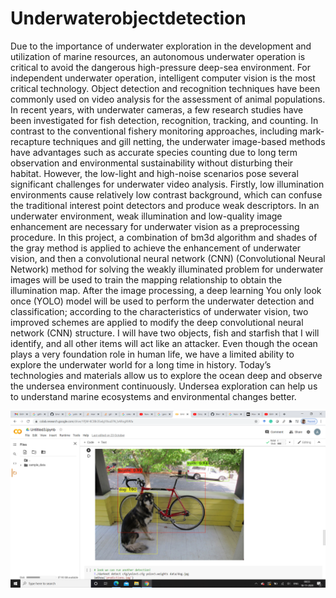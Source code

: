 # Underwaterobjectdetection
Due to the importance of underwater exploration in the development and utilization of marine resources, an autonomous underwater operation is critical to avoid
the dangerous high-pressure deep-sea environment. For independent underwater operation, intelligent computer vision is the most critical technology. Object
detection and recognition techniques have been commonly used on video analysis for the assessment of animal populations. In recent years, with underwater cameras,
a few research studies have been investigated for fish detection, recognition, tracking, and counting. In contrast to the conventional fishery monitoring
approaches, including mark-recapture techniques and gill netting, the underwater image-based methods have advantages such as accurate species
counting due to long term observation and environmental sustainability without disturbing their habitat. However, the low-light and high-noise
scenarios pose several significant challenges for underwater video analysis. Firstly, low illumination environments cause relatively low contrast
background, which can confuse the traditional interest point detectors and produce weak descriptors. In an underwater environment, weak illumination 
and low-quality image enhancement are necessary for underwater vision as a preprocessing procedure. In this project, a combination
of bm3d algorithm and shades of the gray method is applied to achieve the enhancement of underwater vision, and then a convolutional neural
network (CNN) (Convolutional Neural Network) method for solving the weakly illuminated problem for underwater images will be used to train
the mapping relationship to obtain the illumination map. After the image processing, a deep learning You only look once (YOLO) model will
be used to perform the underwater detection and classification; according to the characteristics of underwater vision, two improved schemes are
applied to modify the deep convolutional neural network (CNN) structure. I will have two objects, fish and starfish that I will identify, and
all other items will act like an attacker. Even though the ocean plays a very foundation role in human life, we have a limited ability to explore
the underwater world for a long time in history. Today’s technologies and materials allow us to explore the ocean deep and observe the undersea environment
continuously. Undersea exploration can help us to understand marine ecosystems and environmental changes better.

![](Odd-Sem-Progress/Result.png)

